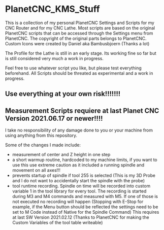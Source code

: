 # PlanetCNC_KMS_Stuff
This is a collection of my personal PlanetCNC Settings and Scripts for my CNC Router and for my CNC Lathe.
Most scripts are based on the original PlanetCNC scripts that can be accessed through the Settings menu from PlanetCNC.
The copyright of the original parts belongs to PlanetCNC.
Custom Icons were created by Daniel aka Bambusbjoern (Thanks a lot)

The Profile for the Lathe is still in an early stage. Its working fine so far but is still considered very much a work in progress.

Feel free to use whatever script you like, but please test everything beforehand. All Scripts should be threated as experimental and a work in progress. 
## Use everything at your own risk!!!!!!!
## Measurement Scripts requiere at last Planet CNC Version 2021.06.17 or newer!!!!
I take no responsibility of any damage done to you or your machine from using anything from this repository.

Some of the changes I made include:
* measurement of center and Z height in one step
* a short warmup routine, hardcoded to my machine limits, if you want to use this use extreme caution as it included a running spindle and movement on all axes!!!
* prevents startup of spindle if tool 255 is selected (This is my 3D Probe and I do not want to accidentally start the spindle with the probe)
* tool runtime recording. Spindle on time will be recorded into custom variable 1 in the tool library for every tool. The recording is started during M3 and M4 commands and measured with M5. If one of those is not executed no recording will happen (Stopping with E-Stop for example, if the Menu button should be reflected the settings need to be set to M Code instead of Native for the Spindle Command) This requires at last SW Version 2021.02.12 (Thanks to PlanetCNC for making the Custom Variables of the tool table writeable)
